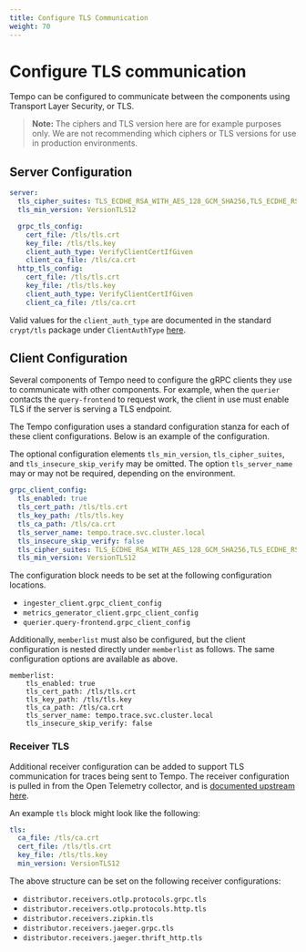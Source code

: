 ```yaml
---
title: Configure TLS Communication
weight: 70
---
```


# Configure TLS communication

Tempo can be configured to communicate between the components using Transport Layer Security, or TLS.

>**Note:** The ciphers and TLS version here are for example purposes only. We are not recommending which ciphers or TLS versions for use in production environments.

## Server Configuration

```yaml
server:
  tls_cipher_suites: TLS_ECDHE_RSA_WITH_AES_128_GCM_SHA256,TLS_ECDHE_RSA_WITH_AES_256_GCM_SHA384,TLS_ECDHE_ECDSA_WITH_AES_128_GCM_SHA256,TLS_ECDHE_ECDSA_WITH_AES_256_GCM_SHA384
  tls_min_version: VersionTLS12

  grpc_tls_config:
    cert_file: /tls/tls.crt
    key_file: /tls/tls.key
    client_auth_type: VerifyClientCertIfGiven
    client_ca_file: /tls/ca.crt
  http_tls_config:
    cert_file: /tls/tls.crt
    key_file: /tls/tls.key
    client_auth_type: VerifyClientCertIfGiven
    client_ca_file: /tls/ca.crt
```

Valid values for the `client_auth_type` are documented in the standard `crypt/tls` package under `ClientAuthType` [here](https://pkg.go.dev/crypto/tls#ClientAuthType).

## Client Configuration

Several components of Tempo need to configure the gRPC clients they use to communicate with other components. For example, when the `querier` contacts the `query-frontend` to request work, the client in use must enable TLS if the server is serving a TLS endpoint.

The Tempo configuration uses a standard configuration stanza for each of these client configurations. Below is an example of the configuration.

The optional configuration elements `tls_min_version`, `tls_cipher_suites`, and `tls_insecure_skip_verify` may be omitted. The option `tls_server_name` may or may not be required, depending on the environment.

```yaml
grpc_client_config:
  tls_enabled: true
  tls_cert_path: /tls/tls.crt
  tls_key_path: /tls/tls.key
  tls_ca_path: /tls/ca.crt
  tls_server_name: tempo.trace.svc.cluster.local
  tls_insecure_skip_verify: false
  tls_cipher_suites: TLS_ECDHE_RSA_WITH_AES_128_GCM_SHA256,TLS_ECDHE_RSA_WITH_AES_256_GCM_SHA384,TLS_ECDHE_ECDSA_WITH_AES_128_GCM_SHA256,TLS_ECDHE_ECDSA_WITH_AES_256_GCM_SHA384
  tls_min_version: VersionTLS12
```

The configuration block needs to be set at the following configuration locations.

- `ingester_client.grpc_client_config`
- `metrics_generator_client.grpc_client_config`
- `querier.query-frontend.grpc_client_config`

Additionally, `memberlist` must also be configured, but the client configuration is nested directly under `memberlist` as follows. The same configuration options are available as above.

```
memberlist:
    tls_enabled: true
    tls_cert_path: /tls/tls.crt
    tls_key_path: /tls/tls.key
    tls_ca_path: /tls/ca.crt
    tls_server_name: tempo.trace.svc.cluster.local
    tls_insecure_skip_verify: false
```

### Receiver TLS

Additional receiver configuration can be added to support TLS communication for traces being sent to Tempo. The receiver configuration is pulled in from the Open Telemetry collector, and is [documented upstream here](https://github.com/open-telemetry/opentelemetry-collector/blob/main/receiver/otlpreceiver/config.md#configtls-tlsserversetting).

An example `tls` block might look like the following:

```yaml
tls:
  ca_file: /tls/ca.crt
  cert_file: /tls/tls.crt
  key_file: /tls/tls.key
  min_version: VersionTLS12
```

The above structure can be set on the following receiver configurations:

- `distributor.receivers.otlp.protocols.grpc.tls`
- `distributor.receivers.otlp.protocols.http.tls`
- `distributor.receivers.zipkin.tls`
- `distributor.receivers.jaeger.grpc.tls`
- `distributor.receivers.jaeger.thrift_http.tls`
